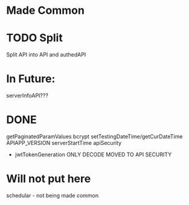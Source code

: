


# Made Common

# TODO Split 
Split API into API and authedAPI

# In Future:
serverInfoAPI???



# DONE
getPaginatedParamValues
bcrypt
setTestingDateTime/getCurDateTime
APIAPP_VERSION
serverStartTime
apiSecurity
 - jwtTokenGeneration ONLY DECODE MOVED TO API SECURITY

# Will not put here
schedular - not being made common
